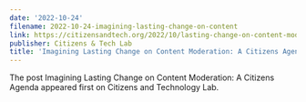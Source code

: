 ```yaml
---
date: '2022-10-24'
filename: 2022-10-24-imagining-lasting-change-on-content
link: https://citizensandtech.org/2022/10/lasting-change-on-content-moderation/
publisher: Citizens & Tech Lab
title: 'Imagining Lasting Change on Content Moderation: A Citizens Agenda'
---
```


The post Imagining Lasting Change on Content Moderation: A Citizens Agenda appeared first on Citizens and Technology Lab.